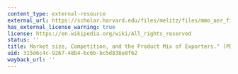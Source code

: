 ```yaml
---
content_type: external-resource
external_url: https://scholar.harvard.edu/files/melitz/files/mmo_aer_final.pdf
has_external_license_warning: true
license: https://en.wikipedia.org/wiki/All_rights_reserved
status: ''
title: Market size, Competition, and the Product Mix of Exporters." (PDF)
uid: 315d6c4c-9267-48b4-bc6b-bc5d838e8f62
wayback_url: ''
---
```

